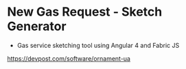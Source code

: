 # New Gas Request - Sketch Generator
- Gas service sketching tool using Angular 4 and Fabric JS

https://devpost.com/software/ornament-ua